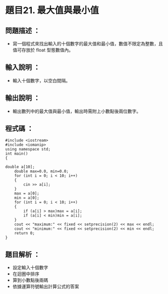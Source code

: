 # 題目21. 最大值與最小值

## 問題描述 ：

* 寫一個程式來找出輸入的十個數字的最大值和最小值，數值不限定為整數，且值可存放於 float 型態數值內。

## 輸入說明 ：

* 輸入十個數字，以空白間隔。

## 輸出說明 ：

* 輸出數列中的最大值與最小值，輸出時需附上小數點後兩位數字。

## 程式碼 ：

    #include <iostream>
    #include <iomanip>
    using namespace std;
    int main()
    {
    
	double a[10];
        double max=0.0, min=0.0;
        for (int i = 0; i < 10; i++) 
	    {
            cin >> a[i];
        }
        max = a[0];
        min = a[0];
        for (int i = 0; i < 10; i++) 
        {
    	    if (a[i] > max)max = a[i];
            if (a[i] < min)min = a[i];
        }
        cout << "maximum:" << fixed << setprecision(2) << max << endl;
        cout << "minimum:" << fixed << setprecision(2) << min << endl;
        return 0;
    }


## 題目解析 ：

*  設定輸入十個數字
*  在迴圈中排序
*  算到小數點後兩碼
*  依據運算符號輸出計算公式的答案 
